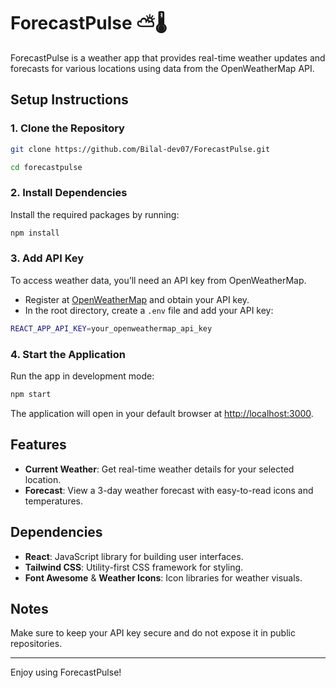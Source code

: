 # ForecastPulse ⛅🌡️

ForecastPulse is a weather app that provides real-time weather updates and forecasts for various locations using data from the OpenWeatherMap API.

## Setup Instructions

### 1. Clone the Repository

```bash
git clone https://github.com/Bilal-dev07/ForecastPulse.git
```

```bash
cd forecastpulse
```

### 2. Install Dependencies

Install the required packages by running:

```bash
npm install
```

### 3. Add API Key

To access weather data, you’ll need an API key from OpenWeatherMap.

- Register at [OpenWeatherMap](https://openweathermap.org/) and obtain your API key.
- In the root directory, create a `.env` file and add your API key:

```bash
REACT_APP_API_KEY=your_openweathermap_api_key
```

### 4. Start the Application

Run the app in development mode:

```bash
npm start
```

The application will open in your default browser at [http://localhost:3000](http://localhost:3000).

## Features

- **Current Weather**: Get real-time weather details for your selected location.
- **Forecast**: View a 3-day weather forecast with easy-to-read icons and temperatures.

## Dependencies

- **React**: JavaScript library for building user interfaces.
- **Tailwind CSS**: Utility-first CSS framework for styling.
- **Font Awesome** & **Weather Icons**: Icon libraries for weather visuals.

## Notes

Make sure to keep your API key secure and do not expose it in public repositories.

---

Enjoy using ForecastPulse!
